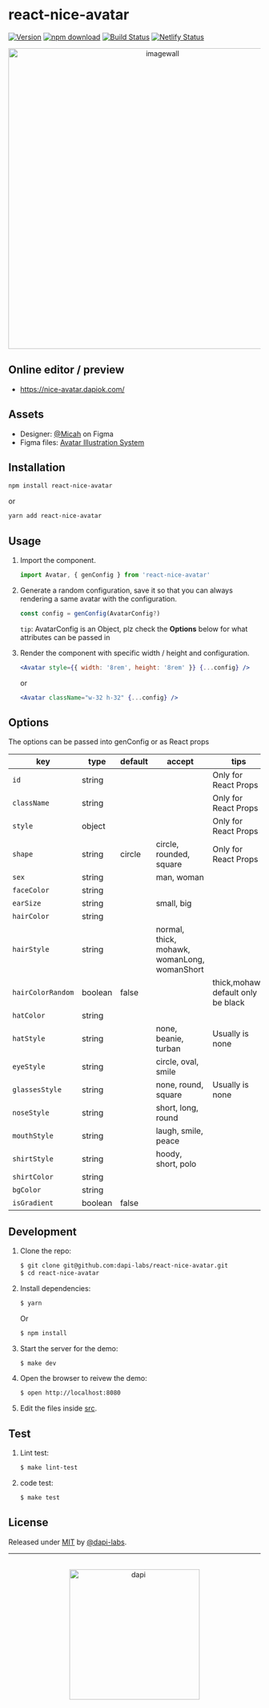 # react-nice-avatar

[![Version](http://img.shields.io/npm/v/react-nice-avatar.svg)](https://www.npmjs.org/package/react-nice-avatar)
[![npm download][download-image]][download-url]
[![Build Status](https://app.travis-ci.com/dapi-labs/react-nice-avatar.svg?branch=main)](https://app.travis-ci.com/github/dapi-labs/react-nice-avatar)
[![Netlify Status](https://api.netlify.com/api/v1/badges/df23baf6-daac-4ce5-a0b6-5baade2cb822/deploy-status)](https://app.netlify.com/sites/gracious-turing-db4aa3/deploys)

[download-image]: https://img.shields.io/npm/dm/react-nice-avatar.svg?style=flat-square
[download-url]: https://npmjs.org/package/react-nice-avatar

<div align="center">
    <a href="https://nice-avatar.chilllab.io/">
        <img src="https://user-images.githubusercontent.com/5305874/131275587-a6f44325-cb18-4a1c-8a1c-785942e751e7.png" 
             width="600" alt="imagewall" />
    </a>
</div>

## Online editor / preview

- https://nice-avatar.dapiok.com/

## Assets

- Designer: [@Micah](https://www.figma.com/@Micah) on Figma
- Figma files: [Avatar Illustration System](https://www.figma.com/community/file/829741575478342595)

## Installation

```sh
npm install react-nice-avatar
```

or

```sh
yarn add react-nice-avatar
```

## Usage

1. Import the component.
    ```js
    import Avatar, { genConfig } from 'react-nice-avatar'
    ```
2. Generate a random configuration, save it so that you can always rendering a same avatar with the configuration.
    ```js
    const config = genConfig(AvatarConfig?) 
    ```
    
    `tip`: AvatarConfig is an Object, plz check the **Options** below for what attributes can be passed in
    
3. Render the component with specific width / height and configuration.
    ```jsx
    <Avatar style={{ width: '8rem', height: '8rem' }} {...config} />
    ```
    or
    
    ```jsx
    <Avatar className="w-32 h-32" {...config} />
    ```

## Options

The options can be passed into genConfig or as React props

| key            | type   | default | accept                                       | tips                 |
| -------------- | ------ | ------- | -------------------------------------------- | -------------------- |
| `id`           | string |         |                                              | Only for React Props |
| `className`    | string |         |                                              | Only for React Props |
| `style`        | object |         |                                              | Only for React Props |
| `shape`        | string | circle  | circle, rounded, square                      | Only for React Props |
| `sex`          | string |         | man, woman                                   |                      |
| `faceColor`    | string |         |                                              |                      |
| `earSize`      | string |         | small, big                                   |                      |
| `hairColor`    | string |         |                                              |                      |
| `hairStyle`    | string |         | normal, thick, mohawk, womanLong, womanShort |                      |
| `hairColorRandom` | boolean |  false   |                           | thick,mohawk default only be black |
| `hatColor`     | string |         |                                              |                      |
| `hatStyle`     | string |         | none, beanie, turban                         | Usually is none      |
| `eyeStyle`     | string |         | circle, oval, smile                          |                      |
| `glassesStyle` | string |         | none, round, square                          | Usually is none      |
| `noseStyle`    | string |         | short, long, round                           |                      |
| `mouthStyle`   | string |         | laugh, smile, peace                          |                      |
| `shirtStyle`   | string |         | hoody, short, polo                           |                      |
| `shirtColor`   | string |         |                                              |                      |
| `bgColor`      | string |         |                                              |                      |
| `isGradient`   | boolean |   false   |                                           |                      |

## Development

1. Clone the repo:
    ```sh
    $ git clone git@github.com:dapi-labs/react-nice-avatar.git
    $ cd react-nice-avatar
    ```
2. Install dependencies:
    ```sh
    $ yarn
    ```
    Or
    ```sh
    $ npm install
    ```
3. Start the server for the demo:
    ```sh
    $ make dev
    ```
4. Open the browser to reivew the demo:
    ```sh
    $ open http://localhost:8080
    ```
5. Edit the files inside [src](/src).

## Test

1. Lint test:
    ```sh
    $ make lint-test
    ```

2. code test:
    ```sh
    $ make test
    ```

## License

Released under [MIT](/LICENSE) by [@dapi-labs](https://github.com/dapi-labs).

---

<br />

<div align="center">
   <a href="https://dapiok.com">
      <img src="https://user-images.githubusercontent.com/5305874/131276202-ee5f6941-531c-4c01-bbc4-3ff8aca0e629.png" width="260" alt="dapi">
   </a>
</div>

<br />

